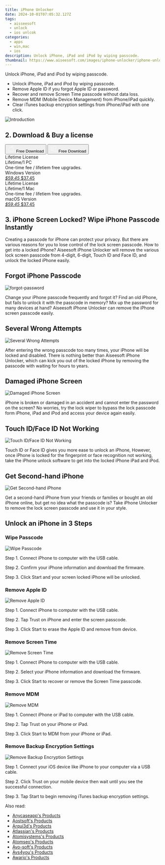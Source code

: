 ```yaml
---
title: iPhone Unlocker
date: 2024-10-01T07:05:32.127Z
tags: 
  - aisseesoft
  - unlock
  - ios unlcok
categories: 
  - apps
  - win,mac
  - ios
description: Unlock iPhone, iPad and iPod by wiping passcode.
thumbnail: https://www.aiseesoft.com/images/iphone-unlocker/iphone-unlocker.svg
---
```


Unlock iPhone, iPad and iPod by wiping passcode.

- Unlock iPhone, iPad and iPod by wiping passcode.
- Remove Apple ID if you forgot Apple ID or password.
- Recover and remove Screen Time passcode without data loss.
- Remove MDM (Mobile Device Management) from iPhone/iPad quickly.
- Clear iTunes backup encryption settings from iPhone/iPad with one click.

![Introduction](https://www.aiseesoft.com/images/iphone-unlocker/iphone-unlocker.svg)

## 2. Download & Buy a license

<div class="mx-auto flex items-center justify-center space-x-4">
  <button 
  onclick="javascript:window.open('https://secure.2checkout.com/order/checkout.php?PRODS=29335412&QTY=1&COUPON=AISEOHC&DESIGN_TYPE=2&SHORT_FORM=1&AFFILIATE=108875&CART=1', '_blank');
    window.open('https://download.aiseesoft.com/mac/iphone-unlocker-for-mac.dmg', '_blank');void(0);"
  class="flex flex-row font-bold rounded-lg text-lg w-48 h-16 bg-[#FF8014] text-[#ffffff] items-center justify-center p-2">
    <svg width="24px" height="24px" viewBox="0 0 24 24" xmlns="http://www.w3.org/2000/svg" color="#ffffff" fill="none" stroke="currentColor" stroke-width="3" stroke-linecap="round" stroke-linejoin="round"><path d="M16 2C16.3632 4.17921 14.0879 5.83084 12.8158 6.57142C12.4406 6.78988 12.0172 6.5117 12.0819 6.08234C12.2993 4.63878 13.0941 2.00008 16 2Z" stroke="#f8f7f7" stroke-width="1.5"></path><path d="M9 6.5C9.89676 6.5 10.6905 6.69941 11.2945 6.92013C12.0563 7.19855 12.9437 7.19854 13.7055 6.92012C14.3094 6.6994 15.1032 6.5 15.9999 6.5C17.0852 6.5 18.4649 7.08889 19.4999 8.26666C16 11 17 15.5 20.269 16.6916C19.2253 19.5592 17.2413 21.5 15.4999 21.5C13.9999 21.5 14 20.8 12.5 20.8C11 20.8 11 21.5 9.5 21.5C7 21.5 4 17.5 4 12.5C4 8.5 7 6.5 9 6.5Z" stroke="#f8f7f7" stroke-width="1.5"></path></svg>    
    <span class="font-medium mx-auto">Free Download</span>  
  </button>
  <button 
  onclick="javascript:window.open('https://secure.2checkout.com/order/checkout.php?PRODS=27966359&QTY=1&COUPON=AISEOHC&DESIGN_TYPE=2&SHORT_FORM=1&AFFILIATE=108875&CART=1', '_blank');
    window.open('https://download.aiseesoft.com/iphone-unlocker.exe', '_blank');void(0);"
  class="flex flex-row font-bold rounded-lg text-lg w-48 h-16 bg-[#FF8014] text-[#ffffff] items-center justify-center p-2">
    <svg width="24px" height="24px" viewBox="0 0 24 24" xmlns="http://www.w3.org/2000/svg" color="#ffffff" fill="none" stroke="currentColor" stroke-width="3" stroke-linecap="round" stroke-linejoin="round"><path d="M4 16.9865V7.01353C4 6.71792 4.21531 6.46636 4.50737 6.42072L19.3074 4.10822C19.6713 4.05137 20 4.33273 20 4.70103V19.299C20 19.6673 19.6713 19.9486 19.3074 19.8918L4.50737 17.5793C4.21531 17.5336 4 17.2821 4 16.9865Z" stroke="#f8f7f7" stroke-width="1.5"></path><path d="M4 12H20" stroke="#f8f7f7" stroke-width="1.5"></path><path d="M10.5 5.5V18.5" stroke="#f8f7f7" stroke-width="1.5"></path></svg>
    <span class="font-medium mx-auto">Free Download</span>  
  </button>
</div>

<div class="mx-auto flex items-center justify-center">
  <div class="m-8 grid grid-cols-1 gap-6 xl:grid-cols-2">
    <div class="flex w-full flex-col rounded-2xl bg-[#ffffff] text-[#374151] shadow-xl xl:w-96">
      <div class="flex h-full flex-col p-8">
        <div class="pb-6 text-3xl font-bold">Lifetime License</div>
        <div class="pb-12 text-lg">
          Lifetime/1 PC
          <div class="text-xs">One-time fee / lifetiem free upgrades.</div>
          <div class="text-xs">Windows Version</div>
        </div>
        <div class="flex flex-col gap-3 text-base"></div>
        <div class="flex flex-grow"></div>
        <div class="flex pt-10">
          <a href="https://secure.2checkout.com/order/checkout.php?PRODS=27966359&QTY=1&COUPON=AISEOHC&DESIGN_TYPE=2&SHORT_FORM=1&AFFILIATE=108875&CART=1" class="w-full transform cursor-pointer rounded-lg bg-[#7e22ce] p-3 text-center text-xl font-bold !text-[#ffffff] !no-underline transition-transform hover:bg-purple-800 active:scale-95"> 
           <em class="text-base line-through !text-[#c5c5c5]">$59.45</em>
            $37.45
          </a>
        </div>
      </div>
    </div>
    <div class="flex w-full flex-col rounded-2xl bg-[#ffffff] text-[#374151] shadow-xl xl:w-96">
      <div class="flex h-full flex-col p-8">
        <div class="pb-6 text-3xl font-bold">Lifetime License</div>
        <div class="pb-12 text-lg">
          Lifetime/1 Mac
          <div class="text-xs">One-time fee / lifetiem free upgrades.</div>
          <div class="text-xs">macOS Version</div>
        </div>
        <div class="flex flex-col gap-3 text-base"></div>
        <div class="flex flex-grow"></div>
        <div class="flex pt-10">
          <a href="https://secure.2checkout.com/order/checkout.php?PRODS=29335412&QTY=1&COUPON=AISEOHC&DESIGN_TYPE=2&SHORT_FORM=1&AFFILIATE=108875&CART=1" class="w-full transform cursor-pointer rounded-lg bg-[#7e22ce] p-3 text-center text-xl font-bold !text-[#ffffff] !no-underline transition-transform hover:bg-purple-800 active:scale-95">
           <em class="text-base line-through !text-[#c5c5c5]">$59.45</em>
            $37.45
          </a>
        </div>
      </div>
    </div>   
  </div>
</div>

## 3. iPhone Screen Locked? Wipe iPhone Passcode Instantly

Creating a passcode for iPhone can protect your privacy. But there are various reasons for you to lose control of the lock screen passcode. How to get into a locked iPhone? Aiseesoft iPhone Unlocker will remove the various lock screen passcode from 4-digit, 6-digit, Touch ID and Face ID, and unlock the locked iPhone easily.

## Forgot iPhone Passcode

![forgot-password](https://www.aiseesoft.com/images/iphone-unlocker/forgot-password.jpg)

Change your iPhone passcode frequently and forgot it? Find an old iPhone, but fails to unlock it with the passcode in memory? Mix up the password for many devices at hand? Aiseesoft iPhone Unlocker can remove the iPhone screen passcode easily.

## Several Wrong Attempts

![Several Wrong Attempts](https://www.aiseesoft.com/images/iphone-unlocker/iphone-disabled.jpg)

After entering the wrong passcode too many times, your iPhone will be locked and disabled. There is nothing better than Aiseesoft iPhone Unlocker, which can kick you out of the locked iPhone by removing the passcode with waiting for hours to years.

## Damaged iPhone Screen

![Damaged iPhone Screen](https://www.aiseesoft.com/images/iphone-unlocker/broken-screen.jpg)

iPhone is broken or damaged in an accident and cannot enter the password on the screen? No worries, try the lock wiper to bypass the lock passcode form iPhone, iPad and iPod and access your device again easily.

## Touch ID/Face ID Not Working

![Touch ID/Face ID Not Working](https://www.aiseesoft.com/images/iphone-unlocker/face-id.jpg)

Touch ID or Face ID gives you more ease to unlock an iPhone, However, once iPhone is locked for the fingerprint or face recognition not working, take the iPhone unlock software to get into the locked iPhone iPad and iPod.

## Get Second-hand iPhone

![Get Second-hand iPhone](https://www.aiseesoft.com/images/iphone-unlocker/second-hand-iphone.jpg)

Get a second-hand iPhone from your friends or families or bought an old iPhone online, but get no idea what the passcode is? Take iPhone Unlocker to remove the lock screen passcode and use it in your style.

## Unlock an iPhone in 3 Steps

### Wipe Passcode

![Wipe Passcode](https://www.aiseesoft.com/images/iphone-unlocker/wipepasscode-steps.png)

Step 1. Connect iPhone to computer with the USB cable.

Step 2. Confirm your iPhone information and download the firmware.

Step 3. Click Start and your screen locked iPhone will be unlocked.

### Remove Apple ID

![Remove Apple ID](https://www.aiseesoft.com/images/iphone-unlocker/removeappleid-steps.png)

Step 1. Connect iPhone to computer with the USB cable.

Step 2. Tap Trust on iPhone and enter the screen passcode.

Step 3. Click Start to erase the Apple ID and remove from device.

### Remove Screen Time

![Remove Screen Time](https://www.aiseesoft.com/images/iphone-unlocker/removescreentime-steps.png)

Step 1. Connect iPhone to computer with the USB cable.

Step 2. Select your iPhone information and download the firmware.

Step 3. Click Start to recover or remove the Screen Time passcode.

### Remove MDM

![Remove MDM](https://www.aiseesoft.com/images/iphone-unlocker/remove-mdm-steps.png)

Step 1. Connect iPhone or iPad to computer with the USB cable.

Step 2. Tap Trust on your iPhone or iPad.

Step 3. Click Start to MDM from your iPhone or iPad.

### Remove Backup Encryption Settings

![Remove Backup Encryption Settings](https://www.aiseesoft.com/images/iphone-unlocker/remove-backup-encryption-settings.jpg)

Step 1. Connect your iOS device like iPhone to your computer via a USB cable.

Step 2. Click Trust on your mobile device then wait until you see the successful connection.

Step 3. Tap Start to begin removing iTunes backup encryption settings.

<ins class="adsbygoogle"
      style="display:block"
      data-ad-client="ca-pub-7571918770474297"
      data-ad-slot="8358498916"
      data-ad-format="auto"
      data-full-width-responsive="true"></ins>

<span class="atpl-alsoreadstyle">Also read:</span>
<div><ul>
<li><a href="https://tools.techidaily.com/anycaseapp/products/"><u>Anycaseapp's Products</u></a></li>
<li><a href="https://tools.techidaily.com/aostsoft/products/"><u>Aostsoft's Products</u></a></li>
<li><a href="https://tools.techidaily.com/arqui3d/products/"><u>Arqui3d's Products</u></a></li>
<li><a href="https://tools.techidaily.com/atlassian/products/"><u>Atlassian's Products</u></a></li>
<li><a href="https://tools.techidaily.com/atomisystems/products/"><u>Atomisystems's Products</u></a></li>
<li><a href="https://tools.techidaily.com/atomseo/products/"><u>Atomseo's Products</u></a></li>
<li><a href="https://tools.techidaily.com/avo-soft/products/"><u>Avo-soft's Products</u></a></li>
<li><a href="https://tools.techidaily.com/avs4you/products/"><u>Avs4you's Products</u></a></li>
<li><a href="https://tools.techidaily.com/awario/products/"><u>Awario's Products</u></a></li>
</ul></div>

